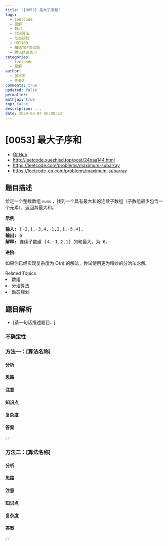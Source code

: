 ```yaml
---
title: "[0053] 最大子序和"
tags:
  - leetcode
  - 题解
  - 数组
  - 分治算法
  - 动态规划
  - HOT100
  - 精选TOP面试题
  - 腾讯精选练习
categories:
  - leetcode
  - 题解
author:
  - 张学志
  - 作者2
comments: true
updated: false
permalink:
mathjax: true
top: false
description: ...
date: 2020-03-07 00:00:53
---
```



# [0053] 最大子序和
* [GitHub](https://github.com/algoboy101/LeetCodeCrowdsource/tree/master/_posts/QA/%5B0053%5D%20%E6%9C%80%E5%A4%A7%E5%AD%90%E5%BA%8F%E5%92%8C.md)
* http://leetcode.xuezhisd.top/post/24baa144.html
* https://leetcode.com/problems/maximum-subarray
* https://leetcode-cn.com/problems/maximum-subarray


## 题目描述

<p>给定一个整数数组 <code>nums</code>&nbsp;，找到一个具有最大和的连续子数组（子数组最少包含一个元素），返回其最大和。</p>

<p><strong>示例:</strong></p>

<pre><strong>输入:</strong> [-2,1,-3,4,-1,2,1,-5,4],
<strong>输出:</strong> 6
<strong>解释:</strong>&nbsp;连续子数组&nbsp;[4,-1,2,1] 的和最大，为&nbsp;6。
</pre>

<p><strong>进阶:</strong></p>

<p>如果你已经实现复杂度为 O(<em>n</em>) 的解法，尝试使用更为精妙的分治法求解。</p>
<div><div>Related Topics</div><div><li>数组</li><li>分治算法</li><li>动态规划</li></div></div>


## 题目解析
* [请一句话描述题目...]

### 不确定性


### 方法一：[算法名称]

#### 分析

#### 思路

#### 注意

#### 知识点

#### 复杂度

#### 答案

```cpp
//
```


### 方法二：[算法名称]

#### 分析

#### 思路

#### 注意

#### 知识点

#### 复杂度

#### 答案

```cpp
//
```


